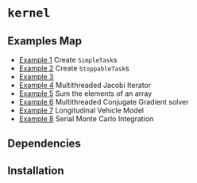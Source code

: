 # ```kernel```


## Examples Map

- <a href="https://github.com/pockerman/compute_engine/tree/master/kernel/examples/example_1">Example 1</a> Create ```SimpleTask```s
- <a href="https://github.com/pockerman/compute_engine/tree/master/kernel/examples/example_2">Example 2</a> Create  ```StoppableTask```s
- <a href="https://github.com/pockerman/compute_engine/tree/master/kernel/examples/example_3">Example 3</a>
- <a href="https://github.com/pockerman/compute_engine/tree/master/kernel/examples/example_4">Example 4</a> Multithreaded Jacobi Iterator
- <a href="https://github.com/pockerman/compute_engine/tree/master/kernel/examples/example_5">Example 5</a> Sum the elements of an array 
- <a href="https://github.com/pockerman/compute_engine/tree/master/kernel/examples/example_6">Example 6</a> Multithreaded Conjugate Gradient solver
- <a href="#">Example 7</a> Longitudinal Vehicle Model
- <a href="#">Example 8</a> Serial Monte Carlo Integration

## Dependencies

## Installation


